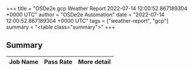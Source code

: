 +++
title = "OSDe2e gcp Weather Report 2022-07-14 12:00:52.867189304 +0000 UTC"
author = "OSDe2e Automation"
date = "2022-07-14 12:00:52.867189304 +0000 UTC"
tags = ["weather-report", "gcp"]
summary = "<table class=\"summary\"></table>"
+++
## Summary

| Job Name | Pass Rate | More detail |
|----------|-----------|-------------|




